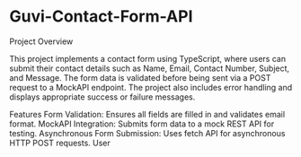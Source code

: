 # Guvi-Contact-Form-API

Project Overview

This project implements a contact form using TypeScript, where users can submit their contact details such as Name, Email, Contact Number, Subject, and Message. The form data is validated before being sent via a POST request to a MockAPI endpoint. The project also includes error handling and displays appropriate success or failure messages.

Features
Form Validation: Ensures all fields are filled in and validates email format.
MockAPI Integration: Submits form data to a mock REST API for testing.
Asynchronous Form Submission: Uses fetch API for asynchronous HTTP POST requests.
User
